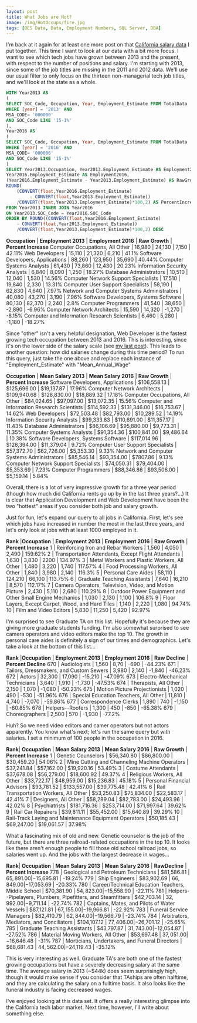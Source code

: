 ```yaml
---
layout: post
title: What Jobs are Hot?
image: /img/HotOccups/fire.jpg
tags: [OES Data, Data, Employment Numbers, SQL Server, DBA]
---
```


I'm back at it again for at least one more post on that [California salary data](https://github.com/andyspecht/OES-California-SQL) I put together. This time I want to look at our data with a bit more focus. I want to see which tech jobs have grown between 2013 and the present, with respect to the number of positions and salary. I'm starting with 2013, since some of the job titles are missing in the 2011 and 2012 data. We'll use our usual filter to only focus on the thirteen non-managerial tech job titles, and we'll look at the state as a whole.

```sql
WITH Year2013 AS
(
SELECT SOC_Code, Occupation, Year, Employment_Estimate FROM TotalData
WHERE [year] = '2013' AND
MSA_CODE= '000000'
AND SOC_Code LIKE '15-1%'
),
Year2016 AS
(
SELECT SOC_Code, Occupation, Year, Employment_Estimate FROM TotalData
WHERE [year] = '2016' AND
MSA_CODE= '000006'
AND SOC_Code LIKE '15-1%'
)
SELECT Year2013.Occupation, Year2013.Employment_Estimate AS Employment2013, 
Year2016.Employment_Estimate AS Employment2016,
(Year2016.Employment_Estimate - Year2013.Employment_Estimate) AS RawGrowth,
ROUND(
	(CONVERT(float,Year2016.Employment_Estimate) 
	     - CONVERT(float,Year2013.Employment_Estimate))
	/CONVERT(float,Year2013.Employment_Estimate)*100,2) AS PercentIncrease
FROM Year2013 INNER JOIN Year2016
ON Year2013.SOC_Code = Year2016.SOC_Code
ORDER BY ROUND((CONVERT(float,Year2016.Employment_Estimate) 
    - CONVERT(float,Year2013.Employment_Estimate))
	/CONVERT(float,Year2013.Employment_Estimate)*100,2) DESC
```

**Occupation** | **Employment 2013** | **Employment 2016** | **Raw Growth** | **Percent Increase**
Computer Occupations, All Other	|	16,980	|	24,130	|	7,150	|	42.11%
Web Developers	|	15,110	|	21,320	|	6,210	|	41.1%
Software Developers, Applications	|	88,260	|	123,950	|	35,690	|	40.44%
Computer Systems Analysts	|	61,430	|	73,860	|	12,430	|	20.23%
Information Security Analysts	|	6,840	|	8,090	|	1,250	|	18.27%
Database Administrators	|	10,510	|	12,040	|	1,530	|	14.56%
Computer Network Support Specialists	|	17,510	|	19,840	|	2,330	|	13.31%
Computer User Support Specialists	|	58,190	|	62,830	|	4,640	|	7.97%
Network and Computer Systems Administrators	|	40,080	|	43,270	|	3,190	|	7.96%
Software Developers, Systems Software	|	80,130	|	82,370	|	2,240	|	2.8%
Computer Programmers	|	41,540	|	38,650	|	-2,890	|	-6.96%
Computer Network Architects	|	15,590	|	14,320	|	-1,270	|	-8.15%
Computer and Information Research Scientists	|	6,460	|	5,280	|	-1,180	|	-18.27%

Since "other" isn't a very helpful designation, Web Developer is the fastest growing tech occupation between 2013 and 2016. This is interesting, since it's on the lower side of the salary scale (see [my last post](https://andyspecht.github.io/2017-02-09-more-avg-salaries/)). This leads to another question: how did salaries change during this time period? To run this query, just take the one above and replace each instance of "Employment_Estimate" with "Mean_Annual_Wage"

**Occupation** | **Mean Salary 2013** | **Mean Salary 2016** | **Raw Growth** | **Percent Increase**
Software Developers, Applications	|	$106,558.13	|	$125,696.00	|	$19,137.87	|	17.96%
Computer Network Architects	|	$109,940.68	|	$128,830.00	|	$18,889.32	|	17.18%
Computer Occupations, All Other	|	$84,024.65	|	$97,097.00	|	$13,072.35	|	15.56%
Computer and Information Research Scientists	|	$114,592.33	|	$131,346.00	|	$16,753.67	|	14.62%
Web Developers	|	$72,503.48	|	$82,793.00	|	$10,289.52	|	14.19%
Information Security Analysts	|	$99,333.83	|	$110,691.00	|	$11,357.17	|	11.43%
Database Administrators	|	$86,106.69	|	$95,880.00	|	$9,773.31	|	11.35%
Computer Systems Analysts	|	$91,354.36	|	$100,841.00	|	$9,486.64	|	10.38%
Software Developers, Systems Software	|	$117,014.96	|	$128,394.00	|	$11,379.04	|	9.72%
Computer User Support Specialists	|	$57,372.70	|	$62,726.00	|	$5,353.30	|	9.33%
Network and Computer Systems Administrators	|	$85,546.14	|	$93,354.00	|	$7807.86	|	9.13%
Computer Network Support Specialists	|	$74,050.31	|	$79,404.00	|	$5,353.69	|	7.23%
Computer Programmers	|	$88,346.86	|	$93,506.00	|	$5,159.14	|	5.84%

Overall, there is a lot of very impressive growth for a three year period (though how much did California rents go up by in the last three years?...) It is clear that Application Development and Web Development have been the two "hottest" areas if you consider both job and salary growth.

Just for fun, let's expand our query to all jobs in California. First, let's see which jobs have increased in number the most in the last three years, and let's only look at jobs with at least 1000 employed in it.

**Rank** |**Occupation** | **Employment 2013** | **Employment 2016** | **Raw Growth** | **Percent Increase**
1	|	Reinforcing Iron and Rebar Workers	|	1,560	|	4,050	|	2,490	|	159.62%
2	|	Transportation Attendants, Except Flight Attendants	|	1,630	|	3,830	|	2200	|	134.97%
3	|	Metal Workers and Plastic Workers, All Other	|	1,480	|	3,220	|	1,740	|	117.57%
4	|	Food Processing Workers, All Other	|	1,840	|	3,980	|	2,140	|	116.3%
5	|	Personal Care Aides	|	58,110	|	124,210	|	66,100	|	113.75%
6	|	Graduate Teaching Assistants	|	7,640	|	16,210	|	8,570	|	112.17%
7	|	Camera Operators, Television, Video, and Motion Picture	|	2,430	|	5,110	|	2,680	|	110.29%
8	|	Outdoor Power Equipment and Other Small Engine Mechanics	|	1,030	|	2,130	|	1,100	|	106.8%
9	|	Floor Layers, Except Carpet, Wood, and Hard Tiles	|	1,140	|	2,220	|	1,080	|	94.74%
10	|	Film and Video Editors	|	5,830	|	11,250	|	5,420	|	92.97%

I'm surprised to see Graduate TA on this list. Hopefully it's because they are giving more graduate students funding. I'm also somewhat surprised to see camera operators and video editors make the top 10. The growth in personal care aides is definitely a sign of our times and demographics. Let's take a look at the bottom of this list...

**Rank** |**Occupation** | **Employment 2013** | **Employment 2016** | **Raw Decline** | **Percent Decline**
670	|	Audiologists	|	1,560	|	8,70	|	-690	|	-44.23%
671	|	Tailors, Dressmakers, and Custom Sewers	|	3,980	|	2,140	|	-1,840	|	-46.23%
672	|	Actors	|	32,300	|	17,090	|	-15,210	|	-47.09%
673	|	Electro-Mechanical Technicians	|	3,640	|	1,910	|	-1,730	|	-47.53%
674	|	Therapists, All Other	|	2,150	|	1,070	|	-1,080	|	-50.23%
675	|	Motion Picture Projectionists	|	1,020	|	490	|	-530	|	-51.96%
676	|	Special Education Teachers, All Other	|	11,810	|	4,740	|	-7,070	|	-59.86%
677	|	Correspondence Clerks	|	1,890	|	740	|	-1,150	|	-60.85%
678	|	Helpers--Roofers	|	1,300	|	450	|	-850	|	-65.38%
679	|	Choreographers	|	2,500	|	570	|	-1,930	|	-77.2%

Huh? So we need video editors and camer operators but not actors apparently. You know what's next; let's run the same query but with salaries. I set a minimum of 100 people in the occupation in 2016.

**Rank**| **Occupation** | **Mean Salary 2013** | **Mean Salary 2016** | **Raw Growth** | **Percent Increase**
1	|	Genetic Counselors	|	$56,340.80	|	$86,800.00	|	$30,459.20	|	54.06%
2	|	Mine Cutting and Channeling Machine Operators	|	$37,241.84	|	$57,162.00	|	$19,920.16	|	53.49%
3	|	Costume Attendants	|	$37,678.08	|	$56,279.00	|	$18,600.92	|	49.37%
4	|	Religious Workers, All Other	|	$33,722.17	|	$48,959.00	|	$15,236.83	|	45.18%
5	|	Personal Financial Advisors	|	$93,781.52	|	$133,557.00	|	$39,775.48	|	42.41%
6	|	Rail Transportation Workers, All Other	|	$53,250.83	|	$75,834.00	|	$22,583.17	|	42.41%
7	|	Designers, All Other	|	$58,289.04	|	$82,783.00	|	$24,493.96	|	42.02%
8	|	Psychiatrists	|	$181,716.36	|	$253,714.00	|	$71,997.64	|	39.62%
9	|	Rail Car Repairers	|	$39,811.11	|	$55,452.00	|	$15,640.89	|	39.29%
10	|	Rail-Track Laying and Maintenance Equipment Operators	|	$50,185.43	|	$69,247.00	|	$19,061.57	|	37.98%

What a fascinating mix of old and new. Genetic counselor is the job of the future, but there are three railroad-related occupations in the top 10. It looks like there aren't enough people to fill those old school railroad jobs, so salaries went up. And the jobs with the largest decrease in wages...

**Rank**| **Occupation** | **Mean Salary 2013** | **Mean Salary 2016** | **RawDecline** | **Percent Increase**
778	|	Geological and Petroleum Technicians	|	$81,586.81	|	$65,891.00	|	-$15,695.81	|	-19.24%
779	|	Ship Engineers	|	$83,902.69	|	$66,849.00	|	-$17,053.69	|	-20.33%
780	|	Career/Technical Education Teachers, Middle School	|	$70,381.90	|	$54,823.00	|	-$15,558.90	|	-22.11%
781	|	Helpers--Pipelayers, Plumbers, Pipefitters, and Steamfitters	|	$42,703.14	|	$32,992.00	|	-$9,711.14	|	-22.74%
782	|	Captains, Mates, and Pilots of Water Vessels	|	$87,121.81	|	$67,155.00	|	-$19,966.81	|	-22.92%
783	|	Funeral Service Managers	|	$82,410.79	|	$62,844.00	|	-$19,566.79	|	-23.74%
784	|	Arbitrators, Mediators, and Conciliators	|	$104,107.12	|	$77,406.00	|	-$26,701.12	|	-25.65%
785	|	Graduate Teaching Assistants	|	$43,797.87	|	$31,743.00	|	-$12,054.87	|	-27.52%
786	|	Material Moving Workers, All Other	|	$53,697.48	|	$37,051.00	|	-$16,646.48	|	-31%
787	|	Morticians, Undertakers, and Funeral Directors	|	$68,681.43	|	$44,562.00	|	-$24,119.43	|	-35.12%

This is very interesting as well. Graduate TA's are both one of the fastest growing occupations but have a severely decreasing salary at the same time. The average salary in 2013 (~$44k) does seem surprisingly high, though it would make sense if you consider that TAships are often halftime, and they are calculating the salary on a fulltime basis. It also looks like the funeral industry is facing decreased wages.

I've enjoyed looking at this data set. It offers a really interesting glimpse into the California tech labor market. Next time, however, I'll write about something else.